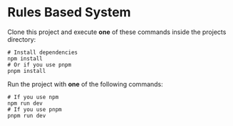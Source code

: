 # Rules Based System

Clone this project and execute **one** of these commands inside the projects directory:

```shell
# Install dependencies
npm install
# Or if you use pnpm
pnpm install
```

Run the project with **one** of the following commands:

```shell
# If you use npm
npm run dev
# If you use pnpm
pnpm run dev
```
